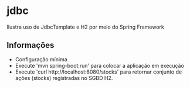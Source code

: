 # jdbc
Ilustra uso de JdbcTemplate e H2 por meio do Spring Framework

## Informações
- Configuração mínima
- Execute 'mvn spring-boot:run' para colocar a aplicação em execução
- Execute 'curl http://localhost:8080/stocks' para retornar conjunto de ações (stocks) registradas no SGBD H2.

